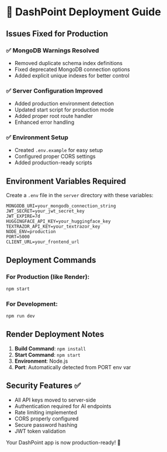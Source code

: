 # 🚀 DashPoint Deployment Guide

## Issues Fixed for Production

### ✅ MongoDB Warnings Resolved
- Removed duplicate schema index definitions
- Fixed deprecated MongoDB connection options
- Added explicit unique indexes for better control

### ✅ Server Configuration Improved
- Added production environment detection
- Updated start script for production mode
- Added proper root route handler
- Enhanced error handling

### ✅ Environment Setup
- Created `.env.example` for easy setup
- Configured proper CORS settings
- Added production-ready scripts

## Environment Variables Required

Create a `.env` file in the `server` directory with these variables:

```env
MONGODB_URI=your_mongodb_connection_string
JWT_SECRET=your_jwt_secret_key
JWT_EXPIRE=7d
HUGGINGFACE_API_KEY=your_huggingface_key
TEXTRAZOR_API_KEY=your_textrazor_key
NODE_ENV=production
PORT=5000
CLIENT_URL=your_frontend_url
```

## Deployment Commands

### For Production (like Render):
```bash
npm start
```

### For Development:
```bash
npm run dev
```

## Render Deployment Notes

1. **Build Command**: `npm install`
2. **Start Command**: `npm start`  
3. **Environment**: Node.js
4. **Port**: Automatically detected from PORT env var

## Security Features ✅

- All API keys moved to server-side
- Authentication required for AI endpoints
- Rate limiting implemented
- CORS properly configured
- Secure password hashing
- JWT token validation

Your DashPoint app is now production-ready! 🎉
